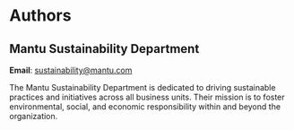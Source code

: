 # Authors

## Mantu Sustainability Department
**Email**: [sustainability@mantu.com](mailto:sustainability@mantu.com)

The Mantu Sustainability Department is dedicated to driving sustainable practices and initiatives across all business units. Their mission is to foster environmental, social, and economic responsibility within and beyond the organization.